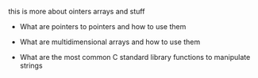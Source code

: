 this is more about ointers arrays and stuff
* What are pointers to pointers and how to use them

* What are multidimensional arrays and how to use them

* What are the most common C standard library functions to manipulate strings
